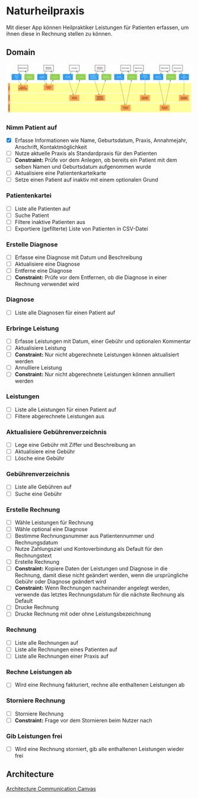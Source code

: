 # Naturheilpraxis

Mit dieser App können Heilpraktiker Leistungen für Patienten erfassen, um ihnen
diese in Rechnung stellen zu können.

## Domain

![Domain](domain.png)

### Nimm Patient auf

- [x] Erfasse Informationen wie Name, Geburtsdatum, Praxis, Annahmejahr,
      Anschrift, Kontaktmöglichkeit
- [ ] Nutze aktuelle Praxis als Standardpraxis für den Patienten
- [ ] **Constraint:** Prüfe vor dem Anlegen, ob bereits ein Patient mit dem
      selben Namen und Geburtsdatum aufgenommen wurde
- [ ] Aktualisiere eine Patientenkarteikarte
- [ ] Setze einen Patient auf inaktiv mit einem optionalen Grund

### Patientenkartei

- [ ] Liste alle Patienten auf
- [ ] Suche Patient
- [ ] Filtere inaktive Patienten aus
- [ ] Exportiere (gefilterte) Liste von Patienten in CSV-Datei

### Erstelle Diagnose

- [ ] Erfasse eine Diagnose mit Datum und Beschreibung
- [ ] Aktualisiere eine Diagnose
- [ ] Entferne eine Diagnose
- [ ] **Constraint:** Prüfe vor dem Entfernen, ob die Diagnose in einer Rechnung
      verwendet wird

### Diagnose

- [ ] Liste alle Diagnosen für einen Patient auf

### Erbringe Leistung

- [ ] Erfasse Leistungen mit Datum, einer Gebühr und optionalen Kommentar
- [ ] Aktualisiere Leistung
- [ ] **Constraint:** Nur nicht abgerechnete Leistungen können aktualisiert
      werden
- [ ] Annulliere Leistung
- [ ] **Constraint:** Nur nicht abgerechnete Leistungen können annulliert werden

### Leistungen

- [ ] Liste alle Leistungen für einen Patient auf
- [ ] Filtere abgerechnete Leistungen aus

### Aktualisiere Gebührenverzeichnis

- [ ] Lege eine Gebühr mit Ziffer und Beschreibung an
- [ ] Aktualisiere eine Gebühr
- [ ] Lösche eine Gebühr

### Gebührenverzeichnis

- [ ] Liste alle Gebühren auf
- [ ] Suche eine Gebühr

### Erstelle Rechnung

- [ ] Wähle Leistungen für Rechnung
- [ ] Wähle optional eine Diagnose
- [ ] Bestimme Rechnungsnummer aus Patientennummer und Rechnungsdatum
- [ ] Nutze Zahlungsziel und Kontoverbindung als Default für den Rechnungstext
- [ ] Erstelle Rechnung
- [ ] **Constraint:** Kopiere Daten der Leistungen und Diagnose in die Rechnung,
      damit diese nicht geändert werden, wenn die ursprüngliche Gebühr oder
      Diagnose geändert wird
- [ ] **Constraint:** Wenn Rechnungen nacheinander angelegt werden, verwende das
      letztes Rechnungsdatum für die nächste Rechnung als Default
- [ ] Drucke Rechnung
- [ ] Drucke Rechnung mit oder ohne Leistungsbezeichnung

### Rechnung

- [ ] Liste alle Rechnungen auf
- [ ] Liste alle Rechnungen eines Patienten auf
- [ ] Liste alle Rechnungen einer Praxis auf

### Rechne Leistungen ab

- [ ] Wird eine Rechnung fakturiert, rechne alle enthaltenen Leistungen ab

### Storniere Rechnung

- [ ] Storniere Rechnung
- [ ] **Constraint:** Frage vor dem Stornieren beim Nutzer nach

### Gib Leistungen frei

- [ ] Wird eine Rechnung storniert, gib alle enthaltenen Leistungen wieder frei

## Architecture

[Architecture Communication Canvas](https://html-preview.github.io/?url=https://github.com/falkoschumann/naturheilpraxis/blob/main/doc/acc.html)
